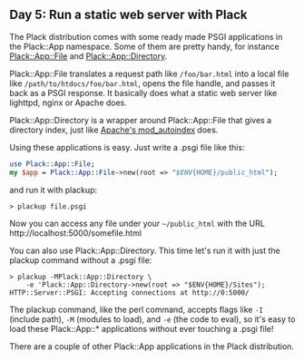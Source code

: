 ## Day 5: Run a static web server with Plack

The Plack distribution comes with some ready made PSGI applications in the Plack::App namespace. Some of them are pretty handy, for instance [Plack::App::File](http://search.cpan.org/perldoc?Plack::App::File) and [Plack::App::Directory](http://search.cpan.org/perldoc?Plack::App::Directory).

Plack::App::File translates a request path like `/foo/bar.html` into a local file like `/path/to/htdocs/foo/bar.html`, opens the file handle, and passes it back as a PSGI response. It basically does what a static web server like lighttpd, nginx or Apache does.

Plack::App::Directory is a wrapper around Plack::App::File that gives a directory index, just like [Apache's mod_autoindex](http://httpd.apache.org/docs/2.0/mod/mod_autoindex.html) does.

Using these applications is easy. Just write a .psgi file like this:

```perl
use Plack::App::File;
my $app = Plack::App::File->new(root => "$ENV{HOME}/public_html");
```

and run it with plackup:

```
> plackup file.psgi
```

Now you can access any file under your `~/public_html` with the URL http://localhost:5000/somefile.html

You can also use Plack::App::Directory. This time let's run it with just the plackup command without a .psgi file:

```
> plackup -MPlack::App::Directory \
    -e 'Plack::App::Directory->new(root => "$ENV{HOME}/Sites");
HTTP::Server::PSGI: Accepting connections at http://0:5000/
```

The plackup command, like the perl command, accepts flags like `-I` (include path), `-M` (modules to load), and `-e` (the code to eval), so it's easy to load these Plack::App::* applications without ever touching a .psgi file!

There are a couple of other Plack::App applications in the Plack distribution.
